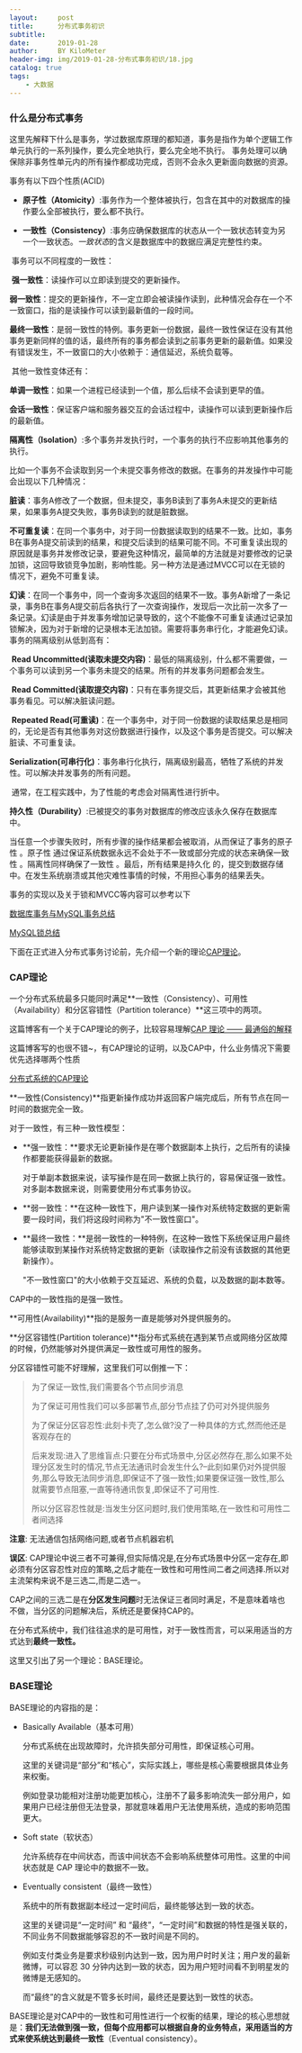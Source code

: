 ```yaml
---
layout:     post
title:      分布式事务初识
subtitle:   
date:       2019-01-28
author:     BY KiloMeter
header-img: img/2019-01-28-分布式事务初识/18.jpg
catalog: true
tags:
    - 大数据
---
```


### 什么是分布式事务

这里先解释下什么是事务，学过数据库原理的都知道，事务是指作为单个逻辑工作单元执行的一系列操作，要么完全地执行，要么完全地不执行。 事务处理可以确保除非事务性单元内的所有操作都成功完成，否则不会永久更新面向数据的资源。

事务有以下四个性质(ACID)

- **原子性（Atomicity）**:事务作为一个整体被执行，包含在其中的对数据库的操作要么全部被执行，要么都不执行。

  

- **一致性（Consistency）**:事务应确保数据库的状态从一个一致状态转变为另一个一致状态。*一致状态*的含义是数据库中的数据应满足完整性约束。

  

​       事务可以不同程度的一致性：

​      **强一致性**：读操作可以立即读到提交的更新操作。

​      **弱一致性**：提交的更新操作，不一定立即会被读操作读到，此种情况会存在一个不一致窗口，指的是读操作可以读到最新值的一段时间。

​     **最终一致性**：是弱一致性的特例。事务更新一份数据，最终一致性保证在没有其他事务更新同样的值的话，最终所有的事务都会读到之前事务更新的最新值。如果没有错误发生，不一致窗口的大小依赖于：通信延迟，系统负载等。

​     其他一致性变体还有： 

​     **单调一致性**：如果一个进程已经读到一个值，那么后续不会读到更早的值。

​     **会话一致性**：保证客户端和服务器交互的会话过程中，读操作可以读到更新操作后的最新值。

​    **隔离性（Isolation）**:多个事务并发执行时，一个事务的执行不应影响其他事务的执行。

​        比如一个事务不会读取到另一个未提交事务修改的数据。在事务的并发操作中可能会出现以下几种情况：

​        **脏读**：事务A修改了一个数据，但未提交，事务B读到了事务A未提交的更新结果，如果事务A提交失败，事务B读到的就是脏数据。

​        **不可重复读**：在同一个事务中，对于同一份数据读取到的结果不一致。比如，事务B在事务A提交前读到的结果，和提交后读到的结果可能不同。不可重复读出现的原因就是事务并发修改记录，要避免这种情况，最简单的方法就是对要修改的记录加锁，这回导致锁竞争加剧，影响性能。另一种方法是通过MVCC可以在无锁的情况下，避免不可重复读。

​        **幻读**：在同一个事务中，同一个查询多次返回的结果不一致。事务A新增了一条记录，事务B在事务A提交前后各执行了一次查询操作，发现后一次比前一次多了一条记录。幻读是由于并发事务增加记录导致的，这个不能像不可重复读通过记录加锁解决，因为对于新增的记录根本无法加锁。需要将事务串行化，才能避免幻读。
​     事务的隔离级别从低到高有：

​        **Read Uncommitted(读取未提交内容)**：最低的隔离级别，什么都不需要做，一个事务可以读到另一个事务未提交的结果。所有的并发事务问题都会发生。

​        **Read Committed(读取提交内容)**：只有在事务提交后，其更新结果才会被其他事务看见。可以解决脏读问题。

​        **Repeated Read(可重读)**：在一个事务中，对于同一份数据的读取结果总是相同的，无论是否有其他事务对这份数据进行操作，以及这个事务是否提交。可以解决脏读、不可重复读。

​        **Serialization(可串行化)**：事务串行化执行，隔离级别最高，牺牲了系统的并发性。可以解决并发事务的所有问题。

​     通常，在工程实践中，为了性能的考虑会对隔离性进行折中。

​     **持久性（Durability）**:已被提交的事务对数据库的修改应该永久保存在数据库中。

  当任意一个步骤失败时，所有步骤的操作结果都会被取消，从而保证了事务的原子性 。原子性 通过保证系统数据永远不会处于不一致或部分完成的状态来确保一致性 。隔离性同样确保了一致性 。最后，所有结果是持久化 的，提交到数据存储中。在发生系统崩溃或其他灾难性事情的时候，不用担心事务的结果丢失。

事务的实现以及关于锁和MVCC等内容可以参考以下

[数据库事务与MySQL事务总结](https://zhuanlan.zhihu.com/p/29166694)

[MySQL锁总结](https://mp.weixin.qq.com/s/sSayb346bs7-5IIWTEgV6w?)

下面在正式进入分布式事务讨论前，先介绍一个新的理论[CAP理论](https://zh.wikipedia.org/wiki/CAP%E5%AE%9A%E7%90%86)。

### CAP理论

一个分布式系统最多只能同时满足**一致性（Consistency）、可用性（Availability）和分区容错性（Partition tolerance）**这三项中的两项。

这篇博客有一个关于CAP理论的例子，比较容易理解[CAP 理论 —— 最通俗的解释](https://blog.csdn.net/lihao21/article/details/81051631)

这篇博客写的也很不错~，有CAP理论的证明，以及CAP中，什么业务情况下需要优先选择哪两个性质

[分布式系统的CAP理论](https://www.hollischuang.com/archives/666)

**一致性(Consistency)**指更新操作成功并返回客户端完成后，所有节点在同一时间的数据完全一致。

对于一致性，有三种一致性模型：

- **强一致性：**要求无论更新操作是在哪个数据副本上执行，之后所有的读操作都要能获得最新的数据。

  对于单副本数据来说，读写操作是在同一数据上执行的，容易保证强一致性。对多副本数据来说，则需要使用分布式事务协议。

- **弱一致性：**在这种一致性下，用户读到某一操作对系统特定数据的更新需要一段时间，我们将这段时间称为"不一致性窗口"。

- **最终一致性：**是弱一致性的一种特例，在这种一致性下系统保证用户最终能够读取到某操作对系统特定数据的更新（读取操作之前没有该数据的其他更新操作）。

  "不一致性窗口"的大小依赖于交互延迟、系统的负载，以及数据的副本数等。

CAP中的一致性指的是强一致性。

**可用性(Availability)**指的是服务一直是能够对外提供服务的。

**分区容错性(Partition tolerance)**指分布式系统在遇到某节点或网络分区故障的时候，仍然能够对外提供满足一致性或可用性的服务。

分区容错性可能不好理解，这里我们可以倒推一下：

> 为了保证一致性,我们需要各个节点同步消息
>
> 为了保证可用性我们可以多部署节点,部分节点挂了仍可对外提供服务
>
> 为了保证分区容忍性:此刻卡壳了,怎么做?没了一种具体的方式,然而他还是客观存在的
>
> 后来发现:进入了思维盲点:只要在分布式场景中,分区必然存在,那么如果不处理分区发生时的情况,节点无法通讯时会发生什么?–此刻如果仍对外提供服务,那么导致无法同步消息,即保证不了强一致性;如果要保证强一致性,那么就需要节点阻塞,一直等待通讯恢复,即保证不了可用性.
>
> 所以分区容忍性就是:当发生分区问题时,我们使用策略,在一致性和可用性二者间选择

**注意**: 无法通信包括网络问题,或者节点机器宕机

**误区**: CAP理论中说三者不可兼得,但实际情况是,在分布式场景中分区一定存在,即必须有分区容忍性对应的策略,之后才能在一致性和可用性间二者之间选择.所以对主流架构来说不是三选二,而是二选一。

CAP之间的三选二是在**分区发生问题**时无法保证三者同时满足，不是意味着啥也不做，当分区的问题解决后，系统还是要保持CAP的。

在分布式系统中，我们往往追求的是可用性，对于一致性而言，可以采用适当的方式达到**最终一致性。**

这里又引出了另一个理论：BASE理论。

### BASE理论

BASE理论的内容指的是：

- Basically Available（基本可用）

  分布式系统在出现故障时，允许损失部分可用性，即保证核心可用。

  这里的关键词是“部分”和“核心”，实际实践上，哪些是核心需要根据具体业务来权衡。

  例如登录功能相对注册功能更加核心，注册不了最多影响流失一部分用户，如果用户已经注册但无法登录，那就意味着用户无法使用系统，造成的影响范围更大。

- Soft state（软状态）

  允许系统存在中间状态，而该中间状态不会影响系统整体可用性。这里的中间状态就是 CAP 理论中的数据不一致。

- Eventually consistent（最终一致性）

  系统中的所有数据副本经过一定时间后，最终能够达到一致的状态。

  这里的关键词是“一定时间” 和 “最终”，“一定时间”和数据的特性是强关联的，不同业务不同数据能够容忍的不一致时间是不同的。

  例如支付类业务是要求秒级别内达到一致，因为用户时时关注；用户发的最新微博，可以容忍 30 分钟内达到一致的状态，因为用户短时间看不到明星发的微博是无感知的。

  而“最终”的含义就是不管多长时间，最终还是要达到一致性的状态。

BASE理论是对CAP中的一致性和可用性进行一个权衡的结果，理论的核心思想就是：**我们无法做到强一致，但每个应用都可以根据自身的业务特点，采用适当的方式来使系统达到最终一致性**（Eventual consistency）。



